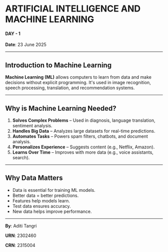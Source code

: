 # ARTIFICIAL INTELLIGENCE AND MACHINE LEARNING  
#### **DAY - 1**
**Date**: 23 June 2025  

---

## Introduction to Machine Learning

**Machine Learning (ML)** allows computers to learn from data and make decisions without explicit programming. It's used in image recognition, speech processing, translation, and recommendation systems.

---

## Why is Machine Learning Needed?

1. **Solves Complex Problems** – Used in diagnosis, language translation, sentiment analysis.  
2. **Handles Big Data** – Analyzes large datasets for real-time predictions.  
3. **Automates Tasks** – Powers spam filters, chatbots, and document analysis.  
4. **Personalizes Experience** – Suggests content (e.g., Netflix, Amazon).  
5. **Learns Over Time** – Improves with more data (e.g., voice assistants, search).

---

## Why Data Matters

- Data is essential for training ML models.  
- Better data = better predictions.  
- Features help models learn.  
- Test data ensures accuracy.  
- New data helps improve performance.

---

 **By**: Aditi Tangri

 **URN**: 2302460  

 **CRN**: 2315004

